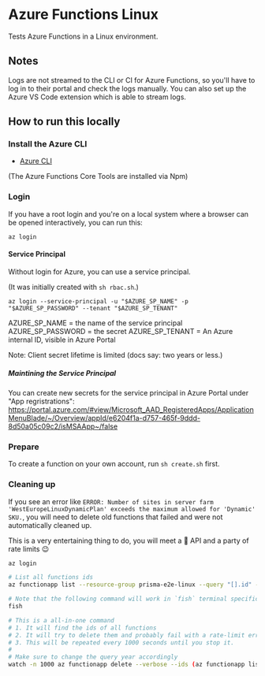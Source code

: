 # Azure Functions Linux

Tests Azure Functions in a Linux environment.

## Notes

Logs are not streamed to the CLI or CI for Azure Functions, so you'll have to log in to their portal and check the logs manually. You can also set up the Azure VS Code extension which is able to stream logs.

## How to run this locally

### Install the Azure CLI

- [Azure CLI](https://docs.microsoft.com/en-us/cli/azure/install-azure-cli)

(The Azure Functions Core Tools are installed via Npm)

### Login

If you have a root login and you're on a local system where a browser can be opened interactively, you can run this:

```shell script
az login
```

#### Service Principal 

Without login for Azure, you can use a service principal.

(It was initially created with `sh rbac.sh`.)

```shell script
az login --service-principal -u "$AZURE_SP_NAME" -p "$AZURE_SP_PASSWORD" --tenant "$AZURE_SP_TENANT"
```

AZURE_SP_NAME = the name of the service principal  
AZURE_SP_PASSWORD = the secret
AZURE_SP_TENANT = An Azure internal ID, visible in Azure Portal

Note: Client secret lifetime is limited (docs say: two years or less.)

##### Maintining the Service Principal

You can create new secrets for the service principal in Azure Portal under "App regristrations": https://portal.azure.com/#view/Microsoft_AAD_RegisteredApps/ApplicationMenuBlade/~/Overview/appId/e6204f1a-d757-465f-9ddd-8d50a05c09c2/isMSAApp~/false

### Prepare

To create a function on your own account, run `sh create.sh` first.

### Cleaning up 

If you see an error like `ERROR: Number of sites in server farm 'WestEuropeLinuxDynamicPlan' exceeds the maximum allowed for 'Dynamic' SKU.`, you will need to delete old functions that failed and were not automatically cleaned up.

This is a very entertaining thing to do, you will meet a 🦥 API and a party of rate limits 😉

```sh
az login

# List all functions ids
az functionapp list --resource-group prisma-e2e-linux --query "[].id" --output tsv

# Note that the following command will work in `fish` terminal specifically
fish

# This is a all-in-one command
# 1. It will find the ids of all functions
# 2. It will try to delete them and probably fail with a rate-limit error
# 3. This will be repeated every 1000 seconds until you stop it.
#
# Make sure to change the query year accordingly
watch -n 1000 az functionapp delete --verbose --ids (az functionapp list --resource-group prisma-e2e-linux --output tsv --query "[?contains(@.name, '-2023-')==`true`].id")
```
